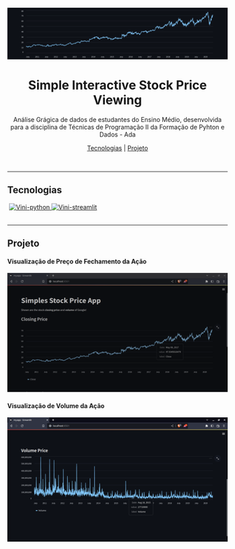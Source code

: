 <p>
    <img src="https://github.com/Vinicius999/Simple-Stock-Price/blob/main/images/image03-header.png?raw=true"/>
</p>

<h1 align="center">Simple Interactive Stock Price Viewing</h1>

<p align="center">Análise Grágica de dados de estudantes do Ensino Médio, desenvolvida para a disciplina de Técnicas de Programação II da Formação de Pyhton e Dados - Ada<p>
<p align="center">
    <a href="##Tecnologias">Tecnologias</a> |
    <a href="##Projeto">Projeto</a> 
</p>
<br>

---

## Tecnologias

<p style='margin: 16px 4px 32px;'>
    <a href="https://www.python.org/" target="_blank" rel="noreferrer">
        <img src="https://cdn.jsdelivr.net/gh/devicons/devicon/icons/python/python-original.svg" alt="Vini-python" width="40" height="40" />
    </a>
	<a href="https://streamlit.io/" target="_blank" rel="noreferrer">
        <img src="https://seeklogo.com/images/S/streamlit-logo-1A3B208AE4-seeklogo.com.png" alt="Vini-streamlit" width="45" height="22" padding="5" />
    </a>
</p>



---

## Projeto

#### Visualização de Preço de Fechamento da Ação

<p>
    <img src="https://github.com/Vinicius999/Simple-Stock-Price/blob/main/images/image01-1-closing-price.png?raw=true"/>
</p>



#### Visualização de Volume da Ação

<p>
    <img src="https://github.com/Vinicius999/Simple-Stock-Price/blob/main/images/image02-1-volume-price.png?raw=true"/>
</p>
